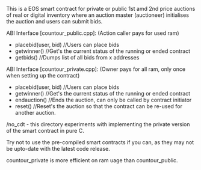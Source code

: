 This is a EOS smart contract for private or public 1st amd 2nd price auctions of real or digital inventory where an auction master (auctioneer) initialises the auction and users can submit bids.

ABI Interface [countour_public.cpp]: (Action caller pays for used ram)
- placebid(user, bid) //Users can place bids
- getwinner() //Get's the current status of the running or ended contract
- getbids() //Dumps list of all bids from x addresses

ABI Interface [countour_private.cpp]: (Owner pays for all ram, only once when setting up the contract)
- placebid(user, bid) //Users can place bids
- getwinner() //Get's the current status of the running or ended contract
- endauction() //Ends the auction, can only be called by contract initiator
- reset() //Reset's the auction so that the contract can be re-used for another auction.

/no_cdt - this directory experiments with implementing the private version of the smart contract in pure C.

Try not to use the pre-compiled smart contracts if you can, as they may not be upto-date with the latest code release.

countour_private is more efficient on ram uage than countour_public.

